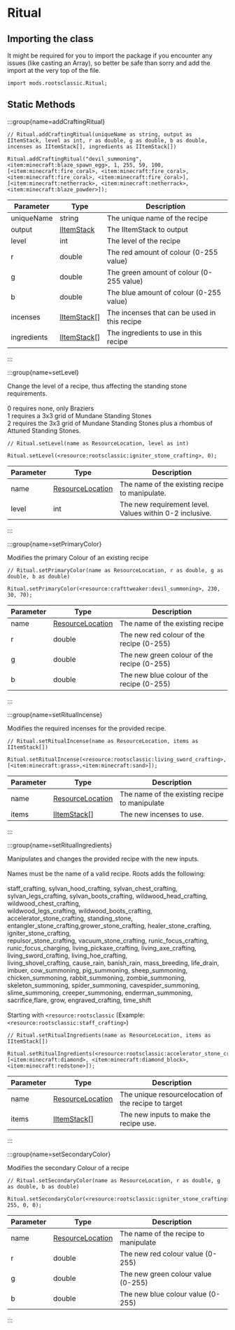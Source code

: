 # Ritual

## Importing the class

It might be required for you to import the package if you encounter any issues (like casting an Array), so better be safe than sorry and add the import at the very top of the file.
```zenscript
import mods.rootsclassic.Ritual;
```


## Static Methods

:::group{name=addCraftingRitual}



```zenscript
// Ritual.addCraftingRitual(uniqueName as string, output as IItemStack, level as int, r as double, g as double, b as double, incenses as IItemStack[], ingredients as IItemStack[])

Ritual.addCraftingRitual("devil_summoning", <item:minecraft:blaze_spawn_egg>, 1, 255, 59, 100, [<item:minecraft:fire_coral>, <item:minecraft:fire_coral>, <item:minecraft:fire_coral>, <item:minecraft:fire_coral>], [<item:minecraft:netherrack>, <item:minecraft:netherrack>, <item:minecraft:blaze_powder>]);
```

|  Parameter  |                     Type                     |                 Description                  |
|-------------|----------------------------------------------|----------------------------------------------|
| uniqueName  | string                                       | The unique name of the recipe                |
| output      | [IItemStack](/vanilla/api/item/IItemStack)   | The IItemStack to output                     |
| level       | int                                          | The level of the recipe                      |
| r           | double                                       | The red amount of colour (0-255 value)       |
| g           | double                                       | The green amount of colour (0-255 value)     |
| b           | double                                       | The blue amount of colour (0-255 value)      |
| incenses    | [IItemStack](/vanilla/api/item/IItemStack)[] | The incenses that can be used in this recipe |
| ingredients | [IItemStack](/vanilla/api/item/IItemStack)[] | The ingredients to use in this recipe        |


:::

:::group{name=setLevel}

Change the level of a recipe, thus affecting the standing stone requirements. <br />  <br />  0 requires none, only Braziers <br />  1 requires a 3x3 grid of Mundane Standing Stones <br />  2 requires the 3x3 grid of Mundane Standing Stones plus a rhombus of Attuned Standing Stones.

```zenscript
// Ritual.setLevel(name as ResourceLocation, level as int)

Ritual.setLevel(<resource:rootsclassic:igniter_stone_crafting>, 0);
```

| Parameter |                            Type                            |                       Description                       |
|-----------|------------------------------------------------------------|---------------------------------------------------------|
| name      | [ResourceLocation](/vanilla/api/resource/ResourceLocation) | The name of the existing recipe to manipulate.          |
| level     | int                                                        | The new requirement level. Values within 0-2 inclusive. |


:::

:::group{name=setPrimaryColor}

Modifies the primary Colour of an existing recipe

```zenscript
// Ritual.setPrimaryColor(name as ResourceLocation, r as double, g as double, b as double)

Ritual.setPrimaryColor(<resource:crafttweaker:devil_summoning>, 230, 30, 70);
```

| Parameter |                            Type                            |                Description                 |
|-----------|------------------------------------------------------------|--------------------------------------------|
| name      | [ResourceLocation](/vanilla/api/resource/ResourceLocation) | The name of the existing recipe            |
| r         | double                                                     | The new red colour of the recipe (0-255)   |
| g         | double                                                     | The new green colour of the recipe (0-255) |
| b         | double                                                     | The new blue colour of the recipe (0-255)  |


:::

:::group{name=setRitualIncense}

Modifies the required incenses for the provided recipe.

```zenscript
// Ritual.setRitualIncense(name as ResourceLocation, items as IItemStack[])

Ritual.setRitualIncense(<resource:rootsclassic:living_sword_crafting>, [<item:minecraft:grass>,<item:minecraft:sand>]);
```

| Parameter |                            Type                            |                  Description                  |
|-----------|------------------------------------------------------------|-----------------------------------------------|
| name      | [ResourceLocation](/vanilla/api/resource/ResourceLocation) | The name of the existing recipe to manipulate |
| items     | [IItemStack](/vanilla/api/item/IItemStack)[]               | The new incenses to use.                      |


:::

:::group{name=setRitualIngredients}

Manipulates and changes the provided recipe with the new inputs. <br />  <br />  Names must be the name of a valid recipe. Roots adds the following: <br />   <br />  staff_crafting, sylvan_hood_crafting, sylvan_chest_crafting, sylvan_legs_crafting, sylvan_boots_crafting, wildwood_head_crafting, wildwood_chest_crafting, <br />  wildwood_legs_crafting, wildwood_boots_crafting, accelerator_stone_crafting, standing_stone, entangler_stone_crafting,grower_stone_crafting, healer_stone_crafting, igniter_stone_crafting, <br />  repulsor_stone_crafting, vacuum_stone_crafting, runic_focus_crafting, runic_focus_charging, living_pickaxe_crafting, living_axe_crafting, living_sword_crafting, living_hoe_crafting, <br />  living_shovel_crafting, cause_rain, banish_rain, mass_breeding, life_drain, imbuer, cow_summoning, pig_summoning, sheep_summoning, chicken_summoning, rabbit_summoning, zombie_summoning, <br />  skeleton_summoning, spider_summoning, cavespider_summoning, slime_summoning, creeper_summoning, enderman_summoning, sacrifice,flare, grow, engraved_crafting, time_shift <br />   <br />  Starting with `<resource:rootsclassic` (Example: `<resource:rootsclassic:staff_crafting>`)

```zenscript
// Ritual.setRitualIngredients(name as ResourceLocation, items as IItemStack[])

Ritual.setRitualIngredients(<resource:rootsclassic:accelerator_stone_crafting>, [<item:minecraft:diamond>, <item:minecraft:diamond_block>, <item:minecraft:redstone>]);
```

| Parameter |                            Type                            |                     Description                     |
|-----------|------------------------------------------------------------|-----------------------------------------------------|
| name      | [ResourceLocation](/vanilla/api/resource/ResourceLocation) | The unique resourcelocation of the recipe to target |
| items     | [IItemStack](/vanilla/api/item/IItemStack)[]               | The new inputs to make the recipe use.              |


:::

:::group{name=setSecondaryColor}

Modifies the secondary Colour of a recipe

```zenscript
// Ritual.setSecondaryColor(name as ResourceLocation, r as double, g as double, b as double)

Ritual.setSecondaryColor(<resource:rootsclassic:igniter_stone_crafting>, 255, 0, 0);
```

| Parameter |                            Type                            |             Description              |
|-----------|------------------------------------------------------------|--------------------------------------|
| name      | [ResourceLocation](/vanilla/api/resource/ResourceLocation) | The name of the recipe to manipulate |
| r         | double                                                     | The new red colour value (0-255)     |
| g         | double                                                     | The new green colour value (0-255)   |
| b         | double                                                     | The new blue colour value (0-255)    |


:::

